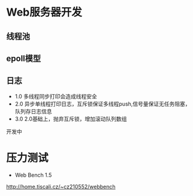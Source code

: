 # Web服务器开发
## 线程池
## epoll模型
## 日志
- 1.0
多线程同步打印会造成线程安全
- 2.0
异步单线程打印日志，互斥锁保证多线程push,信号量保证无任务阻塞，队列存日志信息
- 3.0
2.0基础上，抛弃互斥锁，增加滚动队列数组


开发中

# 压力测试
- Web Bench 1.5


http://home.tiscali.cz/~cz210552/webbench
